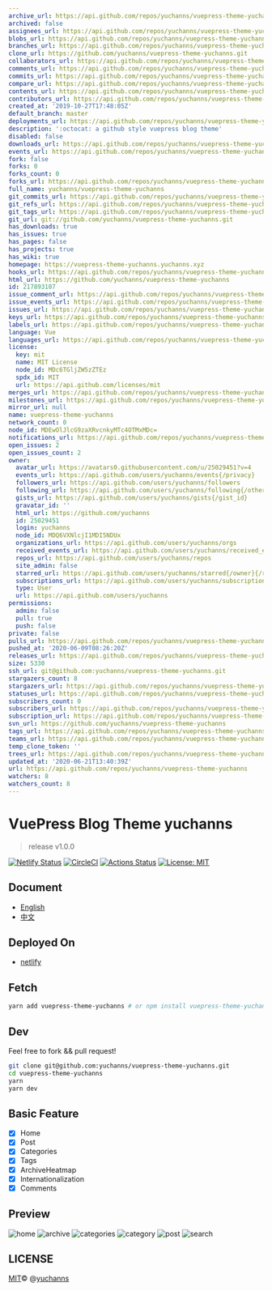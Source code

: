 ```yaml
---
archive_url: https://api.github.com/repos/yuchanns/vuepress-theme-yuchanns/{archive_format}{/ref}
archived: false
assignees_url: https://api.github.com/repos/yuchanns/vuepress-theme-yuchanns/assignees{/user}
blobs_url: https://api.github.com/repos/yuchanns/vuepress-theme-yuchanns/git/blobs{/sha}
branches_url: https://api.github.com/repos/yuchanns/vuepress-theme-yuchanns/branches{/branch}
clone_url: https://github.com/yuchanns/vuepress-theme-yuchanns.git
collaborators_url: https://api.github.com/repos/yuchanns/vuepress-theme-yuchanns/collaborators{/collaborator}
comments_url: https://api.github.com/repos/yuchanns/vuepress-theme-yuchanns/comments{/number}
commits_url: https://api.github.com/repos/yuchanns/vuepress-theme-yuchanns/commits{/sha}
compare_url: https://api.github.com/repos/yuchanns/vuepress-theme-yuchanns/compare/{base}...{head}
contents_url: https://api.github.com/repos/yuchanns/vuepress-theme-yuchanns/contents/{+path}
contributors_url: https://api.github.com/repos/yuchanns/vuepress-theme-yuchanns/contributors
created_at: '2019-10-27T17:48:05Z'
default_branch: master
deployments_url: https://api.github.com/repos/yuchanns/vuepress-theme-yuchanns/deployments
description: ':octocat: a github style vuepress blog theme'
disabled: false
downloads_url: https://api.github.com/repos/yuchanns/vuepress-theme-yuchanns/downloads
events_url: https://api.github.com/repos/yuchanns/vuepress-theme-yuchanns/events
fork: false
forks: 0
forks_count: 0
forks_url: https://api.github.com/repos/yuchanns/vuepress-theme-yuchanns/forks
full_name: yuchanns/vuepress-theme-yuchanns
git_commits_url: https://api.github.com/repos/yuchanns/vuepress-theme-yuchanns/git/commits{/sha}
git_refs_url: https://api.github.com/repos/yuchanns/vuepress-theme-yuchanns/git/refs{/sha}
git_tags_url: https://api.github.com/repos/yuchanns/vuepress-theme-yuchanns/git/tags{/sha}
git_url: git://github.com/yuchanns/vuepress-theme-yuchanns.git
has_downloads: true
has_issues: true
has_pages: false
has_projects: true
has_wiki: true
homepage: https://vuepress-theme-yuchanns.yuchanns.xyz
hooks_url: https://api.github.com/repos/yuchanns/vuepress-theme-yuchanns/hooks
html_url: https://github.com/yuchanns/vuepress-theme-yuchanns
id: 217893107
issue_comment_url: https://api.github.com/repos/yuchanns/vuepress-theme-yuchanns/issues/comments{/number}
issue_events_url: https://api.github.com/repos/yuchanns/vuepress-theme-yuchanns/issues/events{/number}
issues_url: https://api.github.com/repos/yuchanns/vuepress-theme-yuchanns/issues{/number}
keys_url: https://api.github.com/repos/yuchanns/vuepress-theme-yuchanns/keys{/key_id}
labels_url: https://api.github.com/repos/yuchanns/vuepress-theme-yuchanns/labels{/name}
language: Vue
languages_url: https://api.github.com/repos/yuchanns/vuepress-theme-yuchanns/languages
license:
  key: mit
  name: MIT License
  node_id: MDc6TGljZW5zZTEz
  spdx_id: MIT
  url: https://api.github.com/licenses/mit
merges_url: https://api.github.com/repos/yuchanns/vuepress-theme-yuchanns/merges
milestones_url: https://api.github.com/repos/yuchanns/vuepress-theme-yuchanns/milestones{/number}
mirror_url: null
name: vuepress-theme-yuchanns
network_count: 0
node_id: MDEwOlJlcG9zaXRvcnkyMTc4OTMxMDc=
notifications_url: https://api.github.com/repos/yuchanns/vuepress-theme-yuchanns/notifications{?since,all,participating}
open_issues: 2
open_issues_count: 2
owner:
  avatar_url: https://avatars0.githubusercontent.com/u/25029451?v=4
  events_url: https://api.github.com/users/yuchanns/events{/privacy}
  followers_url: https://api.github.com/users/yuchanns/followers
  following_url: https://api.github.com/users/yuchanns/following{/other_user}
  gists_url: https://api.github.com/users/yuchanns/gists{/gist_id}
  gravatar_id: ''
  html_url: https://github.com/yuchanns
  id: 25029451
  login: yuchanns
  node_id: MDQ6VXNlcjI1MDI5NDUx
  organizations_url: https://api.github.com/users/yuchanns/orgs
  received_events_url: https://api.github.com/users/yuchanns/received_events
  repos_url: https://api.github.com/users/yuchanns/repos
  site_admin: false
  starred_url: https://api.github.com/users/yuchanns/starred{/owner}{/repo}
  subscriptions_url: https://api.github.com/users/yuchanns/subscriptions
  type: User
  url: https://api.github.com/users/yuchanns
permissions:
  admin: false
  pull: true
  push: false
private: false
pulls_url: https://api.github.com/repos/yuchanns/vuepress-theme-yuchanns/pulls{/number}
pushed_at: '2020-06-09T08:26:20Z'
releases_url: https://api.github.com/repos/yuchanns/vuepress-theme-yuchanns/releases{/id}
size: 5330
ssh_url: git@github.com:yuchanns/vuepress-theme-yuchanns.git
stargazers_count: 8
stargazers_url: https://api.github.com/repos/yuchanns/vuepress-theme-yuchanns/stargazers
statuses_url: https://api.github.com/repos/yuchanns/vuepress-theme-yuchanns/statuses/{sha}
subscribers_count: 0
subscribers_url: https://api.github.com/repos/yuchanns/vuepress-theme-yuchanns/subscribers
subscription_url: https://api.github.com/repos/yuchanns/vuepress-theme-yuchanns/subscription
svn_url: https://github.com/yuchanns/vuepress-theme-yuchanns
tags_url: https://api.github.com/repos/yuchanns/vuepress-theme-yuchanns/tags
teams_url: https://api.github.com/repos/yuchanns/vuepress-theme-yuchanns/teams
temp_clone_token: ''
trees_url: https://api.github.com/repos/yuchanns/vuepress-theme-yuchanns/git/trees{/sha}
updated_at: '2020-06-21T13:40:39Z'
url: https://api.github.com/repos/yuchanns/vuepress-theme-yuchanns
watchers: 8
watchers_count: 8
---
```


# VuePress Blog Theme yuchanns

> release v1.0.0

[![Netlify Status](https://api.netlify.com/api/v1/badges/adac5706-bf93-419a-a239-782fa94d4358/deploy-status)](https://app.netlify.com/sites/vuepress-theme-yuchanns/deploys)
[![CircleCI](https://circleci.com/gh/yuchanns/vuepress-theme-yuchanns/tree/master.svg?style=svg&circle-token=7d312c35e3cb469cdfef653f334741bb26052888)](https://circleci.com/gh/yuchanns/vuepress-theme-yuchanns/tree/master)
[![Actions Status](https://github.com/yuchanns/vuepress-theme-yuchanns/workflows/Node%20CI/badge.svg)](https://github.com/yuchanns/vuepress-theme-yuchanns/actions)
[![License: MIT](https://img.shields.io/badge/License-MIT-yellow.svg)](https://github.com/yuchanns/vuepress-theme-yuchanns/blob/master/LICENSE)

## Document
* [English](https://vuepress-theme-yuchanns.yuchanns.xyz/posts/2020/01/01/guide-en/)
* [中文](https://vuepress-theme-yuchanns.yuchanns.xyz/posts/2019/12/31/guide/)

## Deployed On
* [netlify](https://vuepress-theme-yuchanns.yuchanns.xyz/)

## Fetch
```sh
yarn add vuepress-theme-yuchanns # or npm install vuepress-theme-yuchanns
```

## Dev
Feel free to fork && pull request!
```sh
git clone git@github.com:yuchanns/vuepress-theme-yuchanns.git
cd vuepress-theme-yuchanns
yarn
yarn dev
```

## Basic Feature
- [x] Home
- [x] Post
- [x] Categories
- [x] Tags
- [x] ArchiveHeatmap
- [x] Internationalization
- [x] Comments

## Preview
![home](https://raw.githubusercontent.com/科学捜査官/vuepress-theme-yuchanns/master/preview/preview_01.png "home")
![archive](https://raw.githubusercontent.com/科学捜査官/vuepress-theme-yuchanns/master/preview/preview_02.png "archive")
![categories](https://raw.githubusercontent.com/科学捜査官/vuepress-theme-yuchanns/master/preview/preview_03.png "categories")
![category](https://raw.githubusercontent.com/科学捜査官/vuepress-theme-yuchanns/master/preview/preview_04.png "category")
![post](https://raw.githubusercontent.com/科学捜査官/vuepress-theme-yuchanns/master/preview/preview_05.png "post")
![search](https://raw.githubusercontent.com/科学捜査官/vuepress-theme-yuchanns/master/preview/preview_06.png "search")

## LICENSE
[MIT](https://github.com/yuchanns/vuepress-theme-yuchanns/blob/master/LICENSE)© @[yuchanns](https://github.com/yuchanns)
